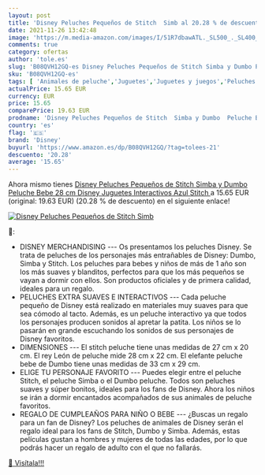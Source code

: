 ```yaml
---
layout: post
title: 'Disney Peluches Pequeños de Stitch  Simb al 20.28 % de descuento'
date: 2021-11-26 13:42:48
image: 'https://m.media-amazon.com/images/I/51R7dbawATL._SL500_._SL400_.jpg'
comments: true
category: ofertas
author: 'tole.es'
slug: 'B08QVH12GQ-es Disney Peluches Pequeños de Stitch Simba y Dumbo Peluche...'
sku: 'B08QVH12GQ-es'
tags: [ 'Animales de peluche','Juguetes','Juguetes y juegos','Peluches','bebe','disney', ]
actualPrice: 15.65 EUR
currency: EUR
price: 15.65
comparePrice: 19.63 EUR
prodname: 'Disney Peluches Pequeños de Stitch  Simba y Dumbo  Peluche Bebe 28 cm  Disney Juguetes Interactivos  Azul Stitch '
country: 'es'
flag: '🇪🇸'
brand: 'Disney'
buyurl: 'https://www.amazon.es/dp/B08QVH12GQ/?tag=tolees-21'
descuento: '20.28'
average: '15.65'
---
```


Ahora mismo tienes [Disney Peluches Pequeños de Stitch  Simba y Dumbo  Peluche Bebe 28 cm  Disney Juguetes Interactivos  Azul Stitch ](https://www.amazon.es/dp/B08QVH12GQ/?tag=tolees-21) a 15.65 EUR (original: 19.63 EUR) (20.28 %  de descuento) en el siguiente enlace!

[![Disney Peluches Pequeños de Stitch  Simb](https://m.media-amazon.com/images/I/51R7dbawATL._SL500_._SL400_.jpg)](https://www.amazon.es/dp/B08QVH12GQ/?tag=tolees-21)

🔎:

- DISNEY MERCHANDISING --- Os presentamos los peluches Disney. Se trata de peluches de los personajes más entrañables de Disney: Dumbo, Simba y Stitch. Los peluches para bebes y niños de más de 1 año son los más suaves y blanditos, perfectos para que los más pequeños se vayan a dormir con ellos. Son productos oficiales y de primera calidad, ideales para un regalo.
- PELUCHES EXTRA SUAVES E INTERACTIVOS --- Cada peluche pequeño de Disney está realizado en materiales muy suaves para que sea cómodo al tacto. Además, es un peluche interactivo ya que todos los personajes producen sonidos al apretar la patita. Los niños se lo pasarán en grande escuchando los sonidos de sus personajes de Disney favoritos.
- DIMENSIONES --- El stitch peluche tiene unas medidas de 27 cm x 20 cm. El rey León de peluche mide 28 cm x 22 cm. El elefante peluche bebe de Dumbo tiene unas medidas de 33 cm x 29 cm.
- ELIGE TU PERSONAJE FAVORITO --- Puedes elegir entre el peluche Stitch, el peluche Simba o el Dumbo peluche. Todos son peluches suaves y súper bonitos, ideales para los fans de Disney. Ahora los niños se irán a dormir encantados acompañados de sus animales de peluche favoritos.
- REGALO DE CUMPLEAÑOS PARA NIÑO O BEBE --- ¿Buscas un regalo para un fan de Disney? Los peluches de animales de Disney serán el regalo ideal para los fans de Stitch, Dumbo y Simba. Además, estas películas gustan a hombres y mujeres de todas las edades, por lo que podrás hacer un regalo de adulto con el que no fallarás.

[🛒 Visítala!!!](https://www.amazon.es/dp/B08QVH12GQ/?tag=tolees-21)

